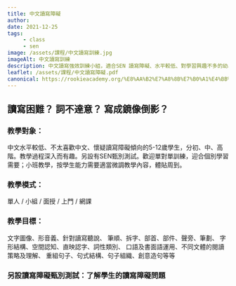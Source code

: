 ```yaml
---
title: 中文讀寫障礙
author:
date: 2021-12-25
tags: 
     - class
     - sen
image: /assets/課程/中文讀寫訓練.jpg
imageAlt: 中文讀寫訓練
description: 中文讀寫強效訓練小組，適合SEN 讀寫障礙、水平較低、對學習興趣不多的幼、小學生，按能力分初級、中級、高級，針對式教學，照顧不同學習需要。
leaflet: /assets/課程/中文讀寫障礙.pdf
canonical: https://rookieacademy.org/%E8%AA%B2%E7%A8%8B%E7%B0%A1%E4%BB%8B/%E4%B8%AD%E6%96%87%E8%AE%80%E5%AF%AB%E9%9A%9C%E7%A4%99/
---
```




## 讀寫困難？ 詞不達意？ 寫成鏡像倒影？


### 教學對象：

中文水平較低、不太喜歡中文、懷疑讀寫障礙傾向的5-12歲學生，分初、中、高階。教學過程深入而有趣。另設有SEN甄別測試。歡迎單對單訓練，迎合個別學習需要；小班教學，按學生能力需要適當微調教學內容，體貼周到。

### 教學模式：

單人 / 小組 / 面授 / 上門 / 網課

### 教學目標：

文字圖像、形音義、針對讀寫聽說、
筆順、拆字、部首、部件、聲旁、筆劃、
字形結構、空間認知、直映認字、詞性類別、
口語及書面語運用、不同文體的閱讀策略及理解、
重組句子、句式結構、句子組織、創意造句等等



### 另設讀寫障礙甄別測試：了解學生的讀寫障礙問題